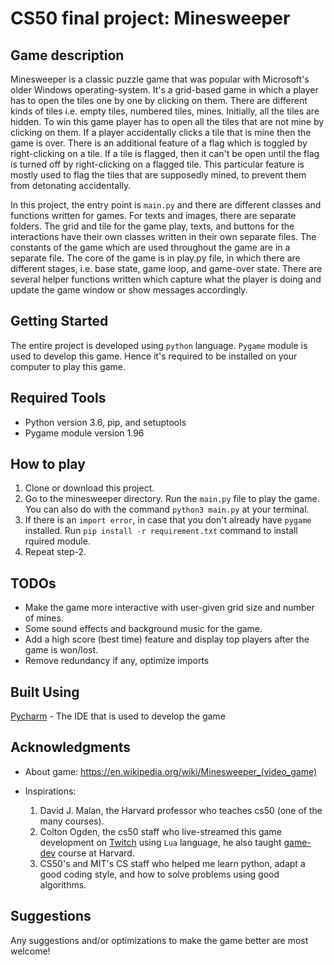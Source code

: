# CS50 final project: Minesweeper


## Game description

Minesweeper is a classic puzzle game that was popular with Microsoft's older Windows operating-system. It's a grid-based game in which a player has to open the tiles one by one by clicking on them. There are different kinds of tiles i.e. empty tiles, numbered tiles, mines. Initially, all the tiles are hidden. To win this game player has to open all the tiles that are not mine by clicking on them. If a player accidentally clicks a tile that is mine then the game is over. There is an additional feature of a flag which is toggled by right-clicking on a tile. If a tile is flagged, then it can't be open until the flag is turned off by right-clicking on a flagged tile. This particular feature is mostly used to flag the tiles that are supposedly mined, to prevent them from detonating accidentally.

In this project, the entry point is `main.py` and there are different classes and functions written for games. For texts and images, there are separate folders. The grid and tile for the game play, texts, and buttons for the interactions have their own classes written in their own separate files. The constants of the game which are used throughout the game are in a separate file. The core of the game is in play.py file, in which there are different stages, i.e. base state, game loop, and game-over state. There are several helper functions written which capture what the player is doing and update the game window or show messages accordingly.


## Getting Started

The entire project is developed using `python` language. `Pygame` module is used to develop this game. Hence it's required to be installed on your computer to play this game.


## Required Tools

* Python version 3.6, pip, and setuptools
* Pygame module version 1.96


## How to play

1. Clone or download this project. 
2. Go to the minesweeper directory. Run the `main.py` file to play the game. You can also do with the command `python3 main.py` at your terminal.
3. If there is an `import error`, in case that you don't already have `pygame` installed. Run `pip install -r requirement.txt` command to install rquired module.
4. Repeat step-2.


## TODOs

* Make the game more interactive with user-given grid size and number of mines.
* Some sound effects and background music for the game.
* Add a high score (best time) feature and display top players after the game is won/lost.
* Remove redundancy if any, optimize imports


## Built Using

 [Pycharm](https://www.jetbrains.com/pycharm/download/#section=windows) - The IDE that is used to develop the game


## Acknowledgments

* About game: https://en.wikipedia.org/wiki/Minesweeper_(video_game)

* Inspirations:
  1. David J. Malan, the Harvard professor who teaches cs50 (one of the many courses).
  2. Colton Ogden, the cs50 staff who live-streamed this game development on [Twitch](https://www.twitch.tv/cs50tv) using `Lua` language, he also taught [game-dev](https://cs50.harvard.edu/games/) course at Harvard.
  3. CS50's and MIT's CS staff who helped me learn python, adapt a good coding style, and how to solve problems using good algorithms.


## Suggestions

Any suggestions and/or optimizations to make the game better are most welcome!
